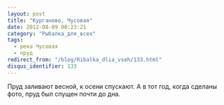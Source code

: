 ```yaml
---
layout: post
title: "Курганово, Чусовая"
date: 2012-08-09 00:23:21
category: "Рыбалка_для_всех"
tags:
  - река Чусовая
  - пруд
redirect_from: "/blog/Ribalka_dlia_vseh/133.html"
disqus_identifier: 133
---
```

Пруд заливают весной, к осени спускают. А в тот год, когда сделаны фото,
пруд был спущен почти до дна.
